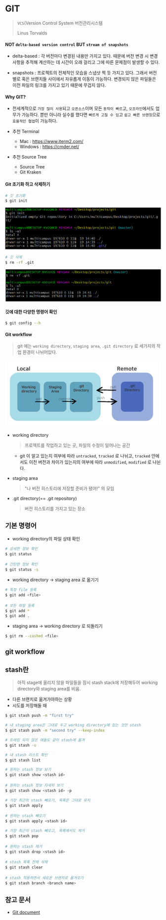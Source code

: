# GIT

> `VCS`(Version Control System 버전관리시스템
>
> Linus Torvalds



#### NOT `delta-based version control` BUT `stream of snapshots`

* delta-based : 각 버전마다 변경된 내용만 가지고 있다. 때문에 버전 변경 시 변경 사항을 추적해 계산하는 데 시간이 오래 걸리고 그에 따른 문제점이 발생할 수 있다. 

* snapshots : 프로젝트의 전체적인 모습을 스냅샷 찍 듯 가지고 있다. 그래서 버전 별로 혹은 브랜치들 사이에서 자유롭게 이동이 가능하다. 변경되지 않은 파일들은 이전 파일의 링크를 가지고 있기 때문에 무겁지 않다. 



#### Why GIT?

* 전세계적으로 `가장 많이 사용`되고 `오픈소스`이며 모든 `동작이 빠르`고, `오프라인`에서도 업무가 가능하다. 뿐만 아니라 실수를 했다면 `빠르게 고칠 수 있`고 `쉽고 빠른 브랜칭`으로 `효율적인 협업`이 가능하다.



* 추천 Terminal
  * Mac : https://www.iterm2.com/
  * Windows : https://cmder.net/
* 추천 Source Tree
  * Source Tree
  * Git Kraken



#### Git 초기화 하고 삭제하기

```bash
# 깃 초기화
$ git init
```

![image-20201119144643072](images/image-20201119144643072.png)

```bash
# 깃 삭제
$ rm -rf .git
```

![image-20201119144712239](images/image-20201119144712239.png)



#### 깃에 대한 다양한 명령어 확인

```bash
$ git config --h
```



#### Git workflow

> git 에는 `working directory`, `staging area`, `.git directory` 로 세가지의 작업 환경이 나뉘어있다.

![image-20201119164922348](images/image-20201119164922348.png)

* working directory

  > 프로젝트를 작업하고 있는 곳, 파일의 수정이 일어나는 공간

  * git 이 알고 있는지 여부에 따라 `untracked`, `tracked` 로 나뉘고, `tracked` 안에서도 이전 버전과 차이가 있는지의 여부에 따라 `unmodified`, `modified` 로 나뉜다.

* staging area

  > "나 버전 히스토리에 저장할 준비가 됐어!" 의 모임

* .git directory(== .git repository)

  > 버전 히스토리를 가지고 있는 장소



## 기본 명령어

* working directory의 파일 상태 확인

```bash
# 상세한 정보 확인
$ git status

# 간단한 정보 확인
$ git status -s
```



* working directory -> staging area 로 옮기기

```bash
# 특정 file 등록
$ git add <file>

# 모든 파일 등록
$ git add *
$ git add .
```



* staging area -> working directory 로 되돌리기

```bash
$ git rm --cashed <file>
```





## git workflow



## stash란

> 아직 stage에 올리지 않을 파일들을 잠시 stash stack에 저장해두어 working directory와 staging area를 비움.

* 다른 브랜치로 옮겨가야하는 상황
* 시도를 저장해둘 때



```bash
$ git stash push -m "first try"
```

```bash
# 내 staging area은 그대로 두고 working directory에 있는 것만 stash 
$ git stash push -m "second try" --keep-index
```

```bash
# 트레킹 되지 않은 애들도 같이 stash에 옮겨
$ git stash -u
```

```bash
# 내 stash 리스트 확인
$ git stash list
```

```bash
# 원하는 stash 정보 보기
$ git stash show <stash id>

# 원하는 stash 정보 자세히 보기
$ git stash show <stash id> -p
```

```bash
# 가장 최근의 stash 빼오기, 목록은 그대로 유지
$ git stash apply

# 원하는 stash 빼오기
$ git stash apply <stash id>
```

```bash
# 가장 최근의 stash 빼오고, 목록에서도 제거
$ git stash pop

# 원하는 stash 제거
$ git stash drop <stash id>

# stash 목록 전체 삭제
$ git stash clear

# stash 적용하면서 새로운 브랜치로 옮겨오기
$ git stash branch <branch name>
```





## 참고 문서

* [Git document](https://git-scm.com/docs)



